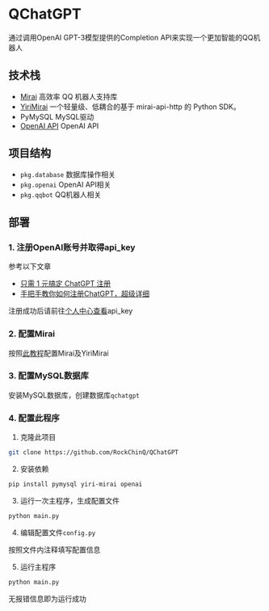 # QChatGPT

通过调用OpenAI GPT-3模型提供的Completion API来实现一个更加智能的QQ机器人

## 技术栈

- [Mirai](https://github.com/mamoe/mirai) 高效率 QQ 机器人支持库
- [YiriMirai](https://github.com/YiriMiraiProject/YiriMirai) 一个轻量级、低耦合的基于 mirai-api-http 的 Python SDK。
- PyMySQL MySQL驱动
- [OpenAI API](https://openai.com/api/) OpenAI API

## 项目结构

- `pkg.database` 数据库操作相关
- `pkg.openai` OpenAI API相关
- `pkg.qqbot` QQ机器人相关

## 部署

### 1. 注册OpenAI账号并取得api_key

参考以下文章

- [只需 1 元搞定 ChatGPT 注册](https://zhuanlan.zhihu.com/p/589470082)
- [手把手教你如何注册ChatGPT，超级详细](https://guxiaobei.com/51461)

注册成功后请前往[个人中心查看](https://beta.openai.com/account/api-keys)api_key

### 2. 配置Mirai

按照[此教程](https://yiri-mirai.wybxc.cc/tutorials/01/configuration)配置Mirai及YiriMirai

### 3. 配置MySQL数据库

安装MySQL数据库，创建数据库`qchatgpt`

### 4. 配置此程序

1. 克隆此项目

```bash
git clone https://github.com/RockChinQ/QChatGPT
```

2. 安装依赖

```bash
pip install pymysql yiri-mirai openai
```

3. 运行一次主程序，生成配置文件

```bash
python main.py
```

4. 编辑配置文件`config.py`

按照文件内注释填写配置信息

5. 运行主程序

```bash
python main.py
```

无报错信息即为运行成功